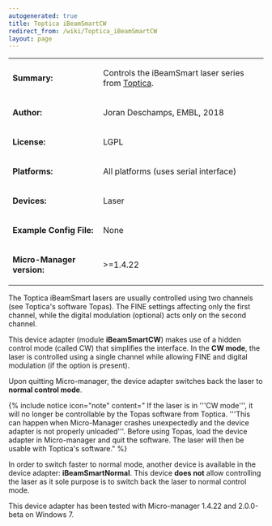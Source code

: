 ```yaml
---
autogenerated: true
title: Toptica iBeamSmartCW
redirect_from: /wiki/Toptica_iBeamSmartCW
layout: page
---
```


<table>
<tr>
<td markdown="1">

**Summary:**

</td>
<td markdown="1">

Controls the iBeamSmart laser series from
[Toptica](https://www.toptica.com/products/single-mode-diode-lasers/ibeam-smart/).

</td>
</tr>
<tr>
<td markdown="1">

**Author:**

</td>
<td markdown="1">

Joran Deschamps, EMBL, 2018

</td>
</tr>
<tr>
<td markdown="1">

**License:**

</td>
<td markdown="1">

LGPL

</td>
</tr>
<tr>
<td markdown="1">

**Platforms:**

</td>
<td markdown="1">

All platforms (uses serial interface)

</td>
</tr>
<tr>
<td markdown="1">

**Devices:**

</td>
<td markdown="1">

Laser

</td>
</tr>
<tr>
<td markdown="1">

**Example Config File:**

</td>
<td markdown="1">

None

</td>
</tr>
<tr>
<td markdown="1">

**Micro-Manager version:**

</td>
<td markdown="1">

&gt;=1.4.22

</td>
</tr>
</table>

The Toptica iBeamSmart lasers are usually controlled using two channels
(see Toptica's software Topas). The FINE settings affecting only the
first channel, while the digital modulation (optional) acts only on the
second channel.

This device adapter (module **iBeamSmartCW**) makes use of a hidden
control mode (called CW) that simplifies the interface. In the **CW
mode**, the laser is controlled using a single channel while allowing
FINE and digital modulation (if the option is present).

Upon quitting Micro-manager, the device adapter switches back the laser
to **normal control mode**.

{% include notice icon="note" content=" If the laser is in '''CW mode''', it will no longer be controllable by the Topas software from Toptica. '''This can happen when Micro-Manager crashes unexpectedly and the device adapter is not properly unloaded'''. Before using Topas, load the device adapter in Micro-manager and quit the software. The laser will then be usable with Toptica's software." %}

In order to switch faster to normal mode, another device is available in
the device adapter: **iBeamSmartNormal**. This device **does not** allow
controlling the laser as it sole purpose is to switch back the laser to
normal control mode.

This device adapter has been tested with Micro-manager 1.4.22 and
2.0.0-beta on Windows 7.

